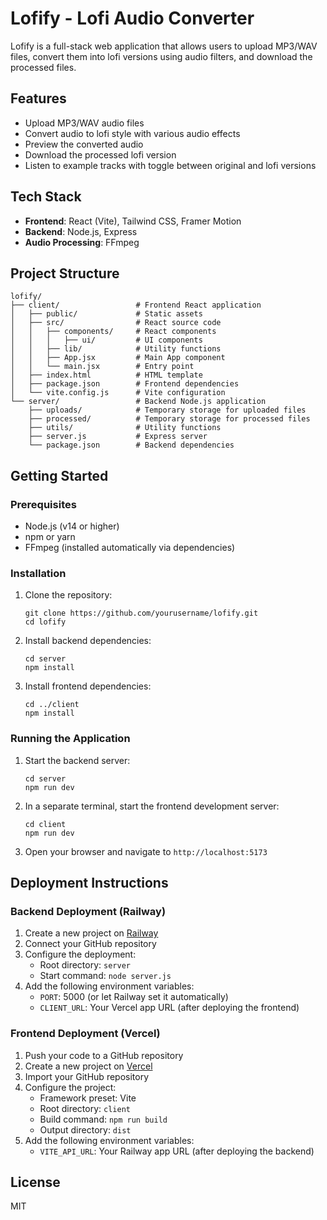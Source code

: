 # Lofify - Lofi Audio Converter

Lofify is a full-stack web application that allows users to upload MP3/WAV files, convert them into lofi versions using audio filters, and download the processed files.

## Features

- Upload MP3/WAV audio files
- Convert audio to lofi style with various audio effects
- Preview the converted audio
- Download the processed lofi version
- Listen to example tracks with toggle between original and lofi versions

## Tech Stack

- **Frontend**: React (Vite), Tailwind CSS, Framer Motion
- **Backend**: Node.js, Express
- **Audio Processing**: FFmpeg

## Project Structure

```
lofify/
├── client/                 # Frontend React application
│   ├── public/             # Static assets
│   ├── src/                # React source code
│   │   ├── components/     # React components
│   │   │   ├── ui/         # UI components
│   │   ├── lib/            # Utility functions
│   │   ├── App.jsx         # Main App component
│   │   └── main.jsx        # Entry point
│   ├── index.html          # HTML template
│   ├── package.json        # Frontend dependencies
│   └── vite.config.js      # Vite configuration
└── server/                 # Backend Node.js application
    ├── uploads/            # Temporary storage for uploaded files
    ├── processed/          # Temporary storage for processed files
    ├── utils/              # Utility functions
    ├── server.js           # Express server
    └── package.json        # Backend dependencies
```

## Getting Started

### Prerequisites

- Node.js (v14 or higher)
- npm or yarn
- FFmpeg (installed automatically via dependencies)

### Installation

1. Clone the repository:
   ```
   git clone https://github.com/yourusername/lofify.git
   cd lofify
   ```

2. Install backend dependencies:
   ```
   cd server
   npm install
   ```

3. Install frontend dependencies:
   ```
   cd ../client
   npm install
   ```

### Running the Application

1. Start the backend server:
   ```
   cd server
   npm run dev
   ```

2. In a separate terminal, start the frontend development server:
   ```
   cd client
   npm run dev
   ```

3. Open your browser and navigate to `http://localhost:5173`

## Deployment Instructions

### Backend Deployment (Railway)

1. Create a new project on [Railway](https://railway.app)
2. Connect your GitHub repository
3. Configure the deployment:
   - Root directory: `server`
   - Start command: `node server.js`
4. Add the following environment variables:
   - `PORT`: 5000 (or let Railway set it automatically)
   - `CLIENT_URL`: Your Vercel app URL (after deploying the frontend)

### Frontend Deployment (Vercel)

1. Push your code to a GitHub repository
2. Create a new project on [Vercel](https://vercel.com)
3. Import your GitHub repository
4. Configure the project:
   - Framework preset: Vite
   - Root directory: `client`
   - Build command: `npm run build`
   - Output directory: `dist`
5. Add the following environment variables:
   - `VITE_API_URL`: Your Railway app URL (after deploying the backend)

## License

MIT

